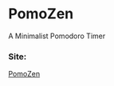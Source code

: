 # PomoZen
A Minimalist Pomodoro Timer

### Site:
[PomoZen](https://programmer2215.github.io/PomoZen/)
